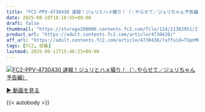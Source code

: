 ```yaml
---
title: "FC2-PPV-4730430 速報！ジュリとハメ撮り！（＼やらせて／ジュリちゃん予告編）"
date: 2025-08-10T18:18:55+09:00
draft: false
thumbnail: "https://storage200000.contents.fc2.com/file/114/11382951/1752991939.63.jpg"
product_url: "https://adult.contents.fc2.com/article/4730430/"
aff_url: "https://adult.contents.fc2.com/article/4730430/?affuid=TXpnM01qYzFNalk9"
tags: [FC2, 収集]
lastmod: 2025-09-11T15:46:23+09:00
---
```

[![FC2-PPV-4730430 速報！ジュリとハメ撮り！（＼やらせて／ジュリちゃん予告編）](https://storage200000.contents.fc2.com/file/114/11382951/1752991939.63.jpg)](https://adult.contents.fc2.com/article/4730430/?affuid=TXpnM01qYzFNalk9)

[▶︎ 動画を見る](https://adult.contents.fc2.com/article/4730430/?affuid=TXpnM01qYzFNalk9)


{{< autobody >}}
